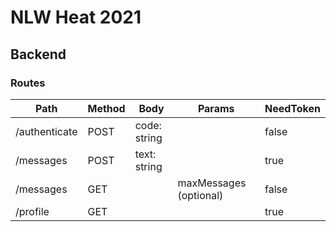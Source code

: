 # NLW Heat 2021

## Backend

### Routes

| Path          | Method | Body         | Params                 | NeedToken |
| ------------- | ------ | ------------ | ---------------------- | --------- |
| /authenticate | POST   | code: string |                        | false     |
| /messages     | POST   | text: string |                        | true      |
| /messages     | GET    |              | maxMessages (optional) | false     |
| /profile      | GET    |              |                        | true      |
